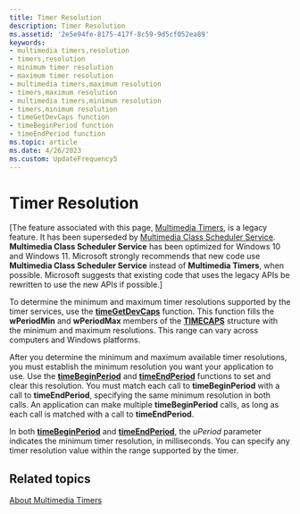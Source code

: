 ```yaml
---
title: Timer Resolution
description: Timer Resolution
ms.assetid: '2e5e94fe-8175-417f-8c59-9d5cf052ea89'
keywords:
- multimedia timers,resolution
- timers,resolution
- minimum timer resolution
- maximum timer resolution
- multimedia timers,maximum resolution
- timers,maximum resolution
- multimedia timers,minimum resolution
- timers,minimum resolution
- timeGetDevCaps function
- timeBeginPeriod function
- timeEndPeriod function
ms.topic: article
ms.date: 4/26/2023
ms.custom: UpdateFrequency5
---
```


# Timer Resolution

\[The feature associated with this page, [Multimedia Timers](/windows/win32/multimedia/multimedia-timers), is a legacy feature. It has been superseded by [Multimedia Class Scheduler Service](/windows/win32/procthread/multimedia-class-scheduler-service). **Multimedia Class Scheduler Service** has been optimized for Windows 10 and Windows 11. Microsoft strongly recommends that new code use **Multimedia Class Scheduler Service** instead of **Multimedia Timers**, when possible. Microsoft suggests that existing code that uses the legacy APIs be rewritten to use the new APIs if possible.\]

To determine the minimum and maximum timer resolutions supported by the timer services, use the [**timeGetDevCaps**](/windows/desktop/api/TimeAPI/nf-timeapi-timegetdevcaps) function. This function fills the **wPeriodMin** and **wPeriodMax** members of the [**TIMECAPS**](/windows/desktop/api/TimeAPI/ns-timeapi-timecaps) structure with the minimum and maximum resolutions. This range can vary across computers and Windows platforms.

After you determine the minimum and maximum available timer resolutions, you must establish the minimum resolution you want your application to use. Use the [**timeBeginPeriod**](/windows/desktop/api/TimeAPI/nf-timeapi-timebeginperiod) and [**timeEndPeriod**](/windows/desktop/api/TimeAPI/nf-timeapi-timeendperiod) functions to set and clear this resolution. You must match each call to **timeBeginPeriod** with a call to **timeEndPeriod**, specifying the same minimum resolution in both calls. An application can make multiple **timeBeginPeriod** calls, as long as each call is matched with a call to **timeEndPeriod**.

In both [**timeBeginPeriod**](/windows/desktop/api/TimeAPI/nf-timeapi-timebeginperiod) and [**timeEndPeriod**](/windows/desktop/api/TimeAPI/nf-timeapi-timeendperiod), the *uPeriod* parameter indicates the minimum timer resolution, in milliseconds. You can specify any timer resolution value within the range supported by the timer.

## Related topics

<dl> <dt>

[About Multimedia Timers](about-multimedia-timers.md)
</dt> </dl>

 

 




